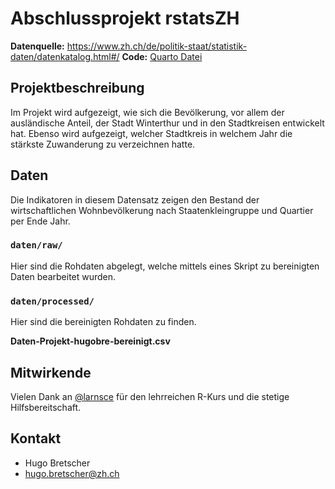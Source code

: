 # Abschlussprojekt rstatsZH

**Datenquelle:** <https://www.zh.ch/de/politik-staat/statistik-daten/datenkatalog.html#/>
**Code:** [Quarto Datei](https://github.com/rstatszh.k009/projekt-hugobre/blob/master/docs/index.qmd)

## Projektbeschreibung
Im Projekt wird aufgezeigt, wie sich die Bevölkerung, vor allem der ausländische Anteil, der Stadt Winterthur und in den Stadtkreisen entwickelt hat. Ebenso wird aufgezeigt, welcher Stadtkreis in welchem Jahr die stärkste Zuwanderung zu verzeichnen hatte.


## Daten

Die Indikatoren in diesem Datensatz zeigen den Bestand der wirtschaftlichen Wohnbevölkerung nach Staatenkleingruppe und Quartier per Ende Jahr. 

### `daten/raw/`

Hier sind die Rohdaten abgelegt, welche mittels eines Skript zu bereinigten Daten bearbeitet wurden.

### `daten/processed/`

Hier sind die bereinigten Rohdaten zu finden.

**Daten-Projekt-hugobre-bereinigt.csv**

## Mitwirkende

Vielen Dank an [@larnsce](https://github.com/larnsce) für den lehrreichen R-Kurs und die stetige Hilfsbereitschaft.

## Kontakt

- Hugo Bretscher
- hugo.bretscher@zh.ch